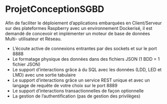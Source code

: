 # ProjetConceptionSGBD

Afin de faciliter le déploiement d’applications embarquées en Client/Serveur sur des plateformes Raspberry avec un environnement Dockerisé, il est demandé de concevoir et implémenter un moteur de base de données Multi- utilisateur et Réseau.
<br/>
- L’écoute active de connexions entrantes par des sockets et sur le port 8888 <br/>
- Le formatage physique des données dans des fichiers JSON (1 BDD = 1 fichier JSON) <br/>
- Le support d’interactions grâce à du SQL avec les données (LDD, LED et LMD) avec une sortie tabulaire <br/>
- Le support d’interactions grâce un service REST unique et avec un langage de requête de votre choix sur le port 8889 <br/>
- Le support d’interactions transactionnelles de façon optionnelle <br/>
- La gestion de l’authentification (pas de gestion des privilèges) <br/>
